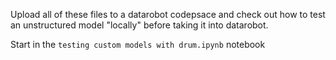 Upload all of these files to a datarobot codepsace and check out how to test an unstructured model "locally" before taking it into datarobot.  

Start in the `testing custom models with drum.ipynb` notebook
